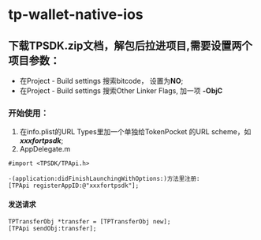 # tp-wallet-native-ios

## 下载TPSDK.zip文档，解包后拉进项目,需要设置两个项目参数：
- 在Project - Build settings 搜索bitcode， 设置为**NO**;
- 在Project - Build settings 搜索Other Linker Flags, 加一项 **-ObjC**


### 开始使用：
1. 在info.plist的URL Types里加一个单独给TokenPocket 的URL scheme，如 ***xxxfortpsdk***;
2. AppDelegate.m
```
#import <TPSDK/TPApi.h>

-(application:didFinishLaunchingWithOptions:)方法里注册:
[TPApi registerAppID:@"xxxfortpsdk"];
```


#### 发送请求
```
TPTransferObj *transfer = [TPTransferObj new];
[TPApi sendObj:transfer];
```


